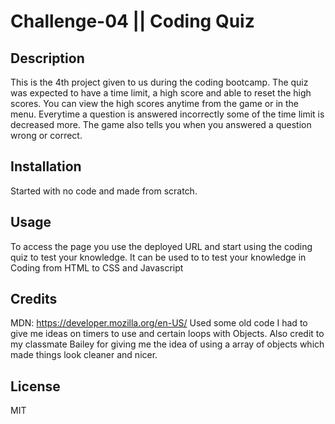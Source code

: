 # Challenge-04 || Coding Quiz

## Description

This is the 4th project given to us during the coding bootcamp. The quiz was expected to have a time limit, a high score and able to reset the high scores. You can view the high scores anytime from the game or in the menu. Everytime a question is answered incorrectly some of the time limit is decreased more. The game also tells you when you answered a question wrong or correct. 

## Installation

Started with no code and made from scratch.

## Usage

To access the page you use the deployed URL and start using the coding quiz to test your knowledge. It can be used to to test your knowledge in Coding from HTML to CSS and Javascript

## Credits

MDN: https://developer.mozilla.org/en-US/
Used some old code I had to give me ideas on timers to use and certain loops with Objects. Also credit to my classmate Bailey for giving me the idea of using a array of objects which made things look cleaner and nicer.

## License

MIT

